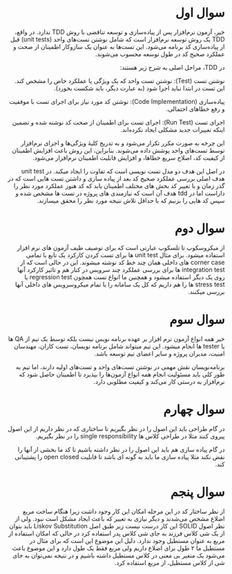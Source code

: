 <div dir="rtl">

# سوال اول

خیر، آزمون نرم‌افزار پس از پیاده‌سازی و توسعه تناقضی با روش TDD ندارد. در واقع، TDD یک روش توسعه نرم‌افزار است که شامل نوشتن تست‌های واحد (unit tests) قبل از پیاده‌سازی کد برنامه می‌شود. این تست‌ها به عنوان یک سازوکار اطمینان از صحت و عملکرد صحیح کد در طول توسعه محسوب می‌شوند.

در TDD، مراحل اصلی به شرح زیر هستند:

نوشتن تست (Test): نوشتن تست واحد که یک ویژگی یا عملکرد خاص را مشخص کند. این تست در ابتدا نباید اجرا شود (به عبارت دیگر، باید شکست بخورد).

پیاده‌سازی (Code Implementation): نوشتن کد مورد نیاز برای اجرای تست با موفقیت و رفع خطاهای احتمالی.

اجرای تست (Run Test): اجرای تست برای اطمینان از صحت کد نوشته شده و تضمین اینکه تغییرات جدید مشکلی ایجاد نکرده‌اند.

این چرخه به صورت مکرر تکرار می‌شود و به تدریج کلیهٔ ویژگی‌ها و اجزای نرم‌افزار توسط تست‌های واحد پوشش داده می‌شوند. بنابراین، این روش باعث افزایش اطمینان از کیفیت کد، اصلاح سریع خطاها، و افزایش قابلیت اطمینان نرم‌افزار می‌شود.

در اصل این هدف دو مدل تست نویسی است که تفاوت را ایجاد میکند. در unit test هدف اصلی بررسی عملکرد صحیح کد بعد از پیاده سازی و داشتن تست هایی است که در گذر زمان و با تغییر کد بخش های مختلف اطمینان یابد که کد هنوز عملکرد مورد نظر را داراست اما در tdd هدف آن است که نیازمندی های پروژه در تست ها مشخص شده و سپس کد هایی را بزنیم که با حداقل تلاش نتیجه مورد نظر را محقق میسازند.
# سوال دوم

از میکروسکوپ تا تلسکوپ عبارتی است که برای توصیف طیف آزمون های نرم افزار استفاده میشود.  برای مثال unit test ها برای تست کردن کارکرد یک تابع با تمامی corner case های داخلی همان چند خط کد نوشته میشوند. این در حالی است که از integration test ها برای بررسی عملکرد چند سرویس در کنار هم و تاثیر کارکرد آنها روی یک دیگر استفاده میشود و همچنین ما انواع تست همچون regression test یا stress test ها را هم داریم که کل یک سامانه را با تمام میکروسرویس های داخلی آنها بررسی میکنند.
# سوال سوم
 
خیر همه انواع آزمون نرم افزار بر عهده برنامه نویس نیست بلکه توسط یک تیم از QA ها یا tester ها انجام میشود.
این تیم میتواند شامل برنامه نویسان، تست کاران، مهندسان امنیت، مدیران پروژه و سایر اعضای تیم توسعه باشد.

برنامه‌نویسان نقش مهمی در نوشتن تست‌های واحد و تست‌های اولیه دارند، اما تیم به طور کلی باید مسئولیت انجام همه انواع آزمون‌ها را بپذیرد تا اطمینان حاصل شود که نرم‌افزار به درستی کار می‌کند و کیفیت مطلوبی دارد.
# سوال چهارم

در گام طراحی باید این اصول را در نظر بگیریم تا ساختاری که در نظر داریم از این اصول پیروی کنند مثلا در طراحی کلاس ها single responsibility را در نظر بگیریم.

در گام پیاده سازی هم باید این اصول را در نظر داشته باشیم تا کد ما بخشی از آنها را نقض نکند مثلا پیاده سازی ما باید به گونه ای باشد تا قابلیت open closed را پشتیبانی کند.


# سوال پنجم

از نظر ساختار کد در این مرحله امکان این کار وجود داشت زیرا هنگام ساخت مربع اضلاع مشخص می‌شدند و دیگر نیازی به تغییر که باعث ایجاد مشکل است نبود. ولی از نظر اصول SOLID این کار درست نیست زیر طبق اصل Liskov Substitution باید بتوان از یک شی کلاس فرزند به جای شی کلاس پدر استفاده کرد در حالی که امکان استفاده از مربع به عنوان مستطیل وجود ندارد. دلیل این موضوع این است که برای مثال در مستطیل ما ۲ طول برای اضلاع داریم ولی مربع فقط یک طول دارد و این موضوع باعث می‌شود یک متغیر بی معنی در کلاس مستطیل داشته باشیم و در نتیجه نمی‌توان به جای شی از کلاس مستطیل، از مربع استفاده کرد.
</div>